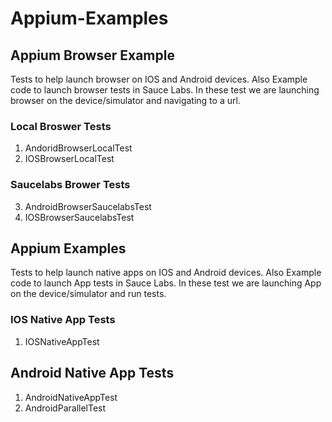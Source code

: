 # Appium-Examples

## Appium Browser Example 
Tests to help launch browser on IOS and Android devices. 
Also Example code to launch browser tests in Sauce Labs. 
In these test we are launching browser on the device/simulator and navigating to a url.
  ### Local Broswer Tests
  1. AndoridBrowserLocalTest
  2. IOSBrowserLocalTest
  ### Saucelabs Brower Tests
  3. AndroidBrowserSaucelabsTest
  4. IOSBrowserSaucelabsTest

## Appium Examples
Tests to help launch native apps on IOS and Android devices. 
Also Example code to launch App tests in Sauce Labs. 
In these test we are launching App on the device/simulator and run tests.
  ### IOS Native App Tests
  1. IOSNativeAppTest
  ## Android Native App Tests
  1. AndroidNativeAppTest
  2. AndroidParallelTest
